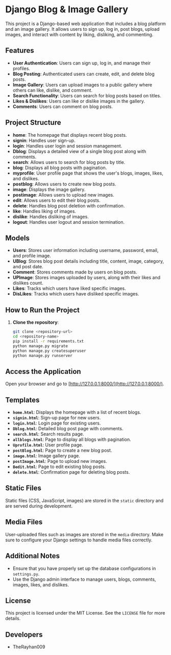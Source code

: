 # Django Blog & Image Gallery

This project is a Django-based web application that includes a blog platform and an image gallery. It allows users to sign up, log in, post blogs, upload images, and interact with content by liking, disliking, and commenting.

## Features

- **User Authentication**: Users can sign up, log in, and manage their profiles.
- **Blog Posting**: Authenticated users can create, edit, and delete blog posts.
- **Image Gallery**: Users can upload images to a public gallery where others can like, dislike, and comment.
- **Search Functionality**: Users can search for blog posts based on titles.
- **Likes & Dislikes**: Users can like or dislike images in the gallery.
- **Comments**: Users can comment on blog posts.

## Project Structure

- **home**: The homepage that displays recent blog posts.
- **signin**: Handles user sign-up.
- **login**: Handles user login and session management.
- **Dblog**: Displays a detailed view of a single blog post along with comments.
- **search**: Allows users to search for blog posts by title.
- **blog**: Displays all blog posts with pagination.
- **myprofile**: User profile page that shows the user's blogs, images, likes, and dislikes.
- **postblog**: Allows users to create new blog posts.
- **image**: Displays the image gallery.
- **postimage**: Allows users to upload new images.
- **edit**: Allows users to edit their blog posts.
- **delete**: Handles blog post deletion with confirmation.
- **like**: Handles liking of images.
- **dislike**: Handles disliking of images.
- **logout**: Handles user logout and session termination.

## Models

- **Users**: Stores user information including username, password, email, and profile image.
- **UBlog**: Stores blog post details including title, content, image, category, and post date.
- **Comment**: Stores comments made by users on blog posts.
- **UPImage**: Stores images uploaded by users, along with their likes and dislikes count.
- **Likes**: Tracks which users have liked specific images.
- **DisLikes**: Tracks which users have disliked specific images.

## How to Run the Project

1. **Clone the repository**:
   ```bash
   git clone <repository-url>
   cd <repository-name>
   pip install -r requirements.txt
   python manage.py migrate
   python manage.py createsuperuser
   python manage.py runserver
    ```

## Access the Application

Open your browser and go to [http://127.0.0.1:8000/](http://127.0.0.1:8000/).

## Templates

- **`home.html`**: Displays the homepage with a list of recent blogs.
- **`signin.html`**: Sign-up page for new users.
- **`login.html`**: Login page for existing users.
- **`Dblog.html`**: Detailed blog post page with comments.
- **`search.html`**: Search results page.
- **`allblogs.html`**: Page to display all blogs with pagination.
- **`Uprofile.html`**: User profile page.
- **`postBlog.html`**: Page to create a new blog post.
- **`image.html`**: Image gallery page.
- **`postImage.html`**: Page to upload new images.
- **`Bedit.html`**: Page to edit existing blog posts.
- **`delete.html`**: Confirmation page for deleting blog posts.

## Static Files

Static files (CSS, JavaScript, images) are stored in the `static` directory and are served during development.

## Media Files

User-uploaded files such as images are stored in the `media` directory. Make sure to configure your Django settings to handle media files correctly.

## Additional Notes

- Ensure that you have properly set up the database configurations in `settings.py`.
- Use the Django admin interface to manage users, blogs, comments, images, likes, and dislikes.

## License

This project is licensed under the MIT License. See the `LICENSE` file for more details.

## Developers

- TheRayhan009